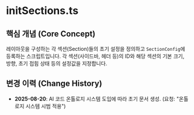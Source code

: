 # initSections.ts

## 핵심 개념 (Core Concept)
레이아웃을 구성하는 각 섹션(Section)들의 초기 설정을 정의하고 `SectionConfig`에 등록하는 스크립트입니다. 각 섹션(사이드바, 헤더 등)의 ID와 해당 섹션의 기본 크기, 방향, 초기 접힘 상태 등의 설정값을 지정합니다.

## 변경 이력 (Change History)
- **2025-08-20**: AI 코드 온톨로지 시스템 도입에 따라 초기 문서 생성. (요청: "온톨로지 시스템 시범 적용")
